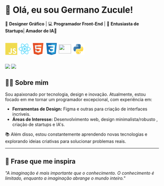 

# 👋 Olá, eu sou Germano Zucule!

🎨 **Designer Gráfico** | 💻 **Programador Front-End** | 🚀 **Entusiasta de Startups**| **Amador de IA🤖**

<div style="display: inline_block"><br>
  <img align="center" alt="Js" height="40" width="40" src="https://raw.githubusercontent.com/devicons/devicon/master/icons/javascript/javascript-plain.svg">
  <img align="center" alt="React" height="40" width="40" src="https://raw.githubusercontent.com/devicons/devicon/master/icons/react/react-original.svg">
  <img align="center" alt="HTML" height="40" width="40" src="https://raw.githubusercontent.com/devicons/devicon/master/icons/html5/html5-original.svg">
  <img align="center" alt="CSS" height="40" width="40" src="https://raw.githubusercontent.com/devicons/devicon/master/icons/css3/css3-original.svg">
  <img align="center" height="30" width="40" src="https://cdn.jsdelivr.net/gh/devicons/devicon@latest/icons/tailwindcss/tailwindcss-original.svg" />
  <img align="center" alt="Python" height="40" width="40" src="https://raw.githubusercontent.com/devicons/devicon/master/icons/python/python-original.svg">
</div>

##

<div>
  <img height='175' src='https://github-readme-stats.vercel.app/api?username=GermanoZucule&show_icons=true&theme=radical'/>
  <img height='175'  src='https://github-readme-stats.vercel.app/api/top-langs/?username=GermanoZucule&hide_progress=true'/>
</div>


## 🧑‍💻 Sobre mim
Sou apaixonado por tecnologia, design e inovação. Atualmente, estou focado em me tornar um programador excepcional, com experiência em:


- **Ferramentas de Design:** Figma e outras para criação de interfaces incríveis.
- **Áreas de Interesse:** Desenvolvimento web, design minimalista/robusto , criação de startups e IA's.



📚 Além disso, estou constantemente aprendendo novas tecnologias e explorando ideias criativas para solucionar problemas reais.

---

## 🎯 Frase que me inspira
*"A imaginação é mais importante que o conhecimento. O conhecimento é limitado, enquanto a imaginação abrange o mundo inteiro."*

